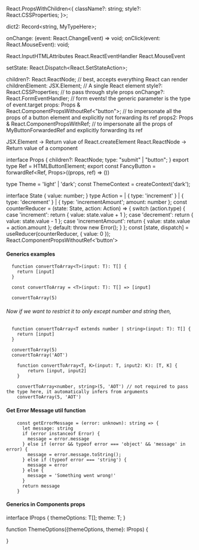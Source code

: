 React.PropsWithChildren<{
  className?: string;
  style?: React.CSSProperties;
}>;

dict2: Record<string, MyTypeHere>;

onChange: (event: React.ChangeEvent<HTMLInputElement>) => void;
onClick(event: React.MouseEvent<HTMLButtonElement>): void;

React.InputHTMLAttributes<HTMLInputElement>
React.ReactEventHandler<HTMLInputElement>
React.MouseEvent<HTMLDivElement>

setState: React.Dispatch<React.SetStateAction<number>>;

children?: React.ReactNode; // best, accepts everything React can render
childrenElement: JSX.Element; // A single React element
style?: React.CSSProperties; // to pass through style props
onChange?: React.FormEventHandler<HTMLInputElement>; // form events! the generic parameter is the type of event.target
props: Props & React.ComponentPropsWithoutRef<"button">; // to impersonate all the props of a button element and explicitly not forwarding its ref
props2: Props & React.ComponentPropsWithRef<MyButtonWithForwardRef>; // to impersonate all the props of MyButtonForwardedRef and explicitly forwarding its ref

JSX.Element -> Return value of React.createElement
React.ReactNode -> Return value of a component

interface Props {
  children?: ReactNode;
  type: "submit" | "button";
}
export type Ref = HTMLButtonElement;
export const FancyButton = forwardRef<Ref, Props>((props, ref) => ())

type Theme = 'light' | 'dark';
const ThemeContext = createContext<Theme>('dark');

interface State {
  value: number;
}
type Action =
  | { type: 'increment' }
  | { type: 'decrement' }
  | { type: 'incrementAmount'; amount: number };
const counterReducer = (state: State, action: Action) => {
  switch (action.type) {
    case 'increment':
      return { value: state.value + 1 };
    case 'decrement':
      return { value: state.value - 1 };
    case 'incrementAmount':
      return { value: state.value + action.amount };
    default:
      throw new Error();
  }
};
const [state, dispatch] = useReducer(counterReducer, { value: 0 });
React.ComponentPropsWithoutRef<'button'>

#### Generics examples

```
  function convertToArray<T>(input: T): T[] {
    return [input]
  }

  const convertToArray = <T>(input: T): T[] => [input]

  convertToArray(5)
```

###### Now if we want to restrict it to only except number and string then,

```
  function convertToArray<T extends number | string>(input: T): T[] {
    return [input]
  }

  convertToArray(5)
  convertToArray('AOT')
```


```
    function convertToArray<T, K>(input: T, input2: K): [T, K] {
        return [input, input2]
    }

    convertToArray<number, string>(5, 'AOT') // not required to pass the type here, it automatically infers from arguments
    convertToArray(5, 'AOT')
```

#### Get Error Message util function

```
    const getErrorMessage = (error: unknown): string => {
      let message: string
      if (error instanceof Error) {
        message = error.message
      } else if (error && typeof error === 'object' && 'message' in error) {
        message = error.message.toString();
      } else if (typeof error === 'string') {
        message = error
      } else {
        message = 'Something went wrong!'
      }
      return message
    }
```

#### Generics in Components props 

interface IProps<T> {
  themeOptions: T[];
  theme: T;
}

function ThemeOptions<T>({themeOptions, theme}: IProps<T>) {
  
} 